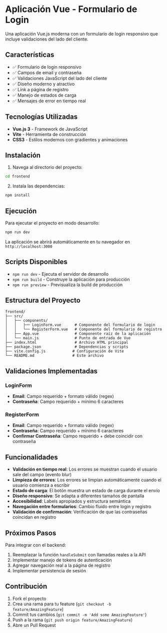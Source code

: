 # Aplicación Vue - Formulario de Login

Una aplicación Vue.js moderna con un formulario de login responsivo que incluye validaciones del lado del cliente.

## Características

- ✅ Formulario de login responsivo
- ✅ Campos de email y contraseña
- ✅ Validaciones JavaScript del lado del cliente
- ✅ Diseño moderno y atractivo
- ✅ Link a página de registro
- ✅ Manejo de estados de carga
- ✅ Mensajes de error en tiempo real

## Tecnologías Utilizadas

- **Vue.js 3** - Framework de JavaScript
- **Vite** - Herramienta de construcción
- **CSS3** - Estilos modernos con gradientes y animaciones

## Instalación

1. Navega al directorio del proyecto:
```bash
cd frontend
```

2. Instala las dependencias:
```bash
npm install
```

## Ejecución

Para ejecutar el proyecto en modo desarrollo:

```bash
npm run dev
```

La aplicación se abrirá automáticamente en tu navegador en `http://localhost:3000`

## Scripts Disponibles

- `npm run dev` - Ejecuta el servidor de desarrollo
- `npm run build` - Construye la aplicación para producción
- `npm run preview` - Previsualiza la build de producción

## Estructura del Proyecto

```
frontend/
├── src/
│   ├── components/
│   │   ├── LoginForm.vue      # Componente del formulario de login
│   │   └── RegisterForm.vue   # Componente del formulario de registro
│   ├── App.vue                # Componente raíz de la aplicación
│   └── main.js                # Punto de entrada de Vue
├── index.html                 # Archivo HTML principal
├── package.json               # Dependencias y scripts
├── vite.config.js            # Configuración de Vite
└── README.md                 # Este archivo
```

## Validaciones Implementadas

### LoginForm
- **Email**: Campo requerido + formato válido (regex)
- **Contraseña**: Campo requerido + mínimo 6 caracteres

### RegisterForm
- **Email**: Campo requerido + formato válido (regex)
- **Contraseña**: Campo requerido + mínimo 6 caracteres
- **Confirmar Contraseña**: Campo requerido + debe coincidir con contraseña

## Funcionalidades

- **Validación en tiempo real**: Los errores se muestran cuando el usuario sale del campo (evento blur)
- **Limpieza de errores**: Los errores se limpian automáticamente cuando el usuario comienza a escribir
- **Estado de carga**: El botón muestra un estado de carga durante el envío
- **Diseño responsivo**: Se adapta a diferentes tamaños de pantalla
- **Accesibilidad**: Labels apropiados y estructura semántica
- **Navegación entre formularios**: Cambio fluido entre login y registro
- **Validación de confirmación**: Verificación de que las contraseñas coincidan en registro

## Próximos Pasos

Para integrar con el backend:
1. Reemplazar la función `handleSubmit` con llamadas reales a la API
2. Implementar manejo de tokens de autenticación
3. Agregar navegación real a la página de registro
4. Implementar persistencia de sesión

## Contribución

1. Fork el proyecto
2. Crea una rama para tu feature (`git checkout -b feature/AmazingFeature`)
3. Commit tus cambios (`git commit -m 'Add some AmazingFeature'`)
4. Push a la rama (`git push origin feature/AmazingFeature`)
5. Abre un Pull Request